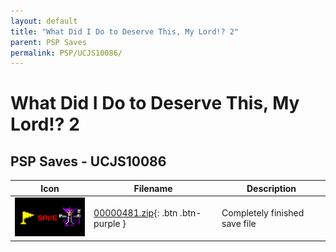 ```yaml
---
layout: default
title: "What Did I Do to Deserve This, My Lord!? 2"
parent: PSP Saves
permalink: PSP/UCJS10086/
---
```

# What Did I Do to Deserve This, My Lord!? 2

## PSP Saves - UCJS10086

| Icon | Filename | Description |
|------|----------|-------------|
| ![What Did I Do to Deserve This, My Lord!? 2](ICON0.PNG) | [00000481.zip](00000481.zip){: .btn .btn-purple } | Completely finished save file |
